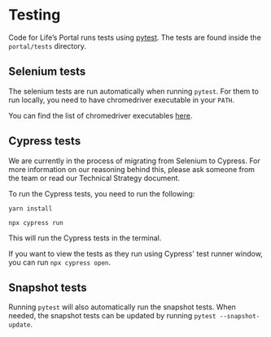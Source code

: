 # Testing

Code for Life’s Portal runs tests using [pytest](https://docs.pytest.org/en/latest/).
The tests are found inside the `portal/tests` directory.

## Selenium tests

The selenium tests are run automatically when running `pytest`.
For them to run locally, you need to have chromedriver executable in your `PATH`.

You can find the list of chromedriver executables [here](https://chromedriver.storage.googleapis.com/index.html).

## Cypress tests

We are currently in the process of migrating from Selenium to Cypress. For more information
on our reasoning behind this, please ask someone from the team or read our Technical
Strategy document.

To run the Cypress tests, you need to run the following:

`yarn install`

`npx cypress run`

This will run the Cypress tests in the terminal.

If you want to view the tests as they run using Cypress' test runner window, you can run
`npx cypress open`.

## Snapshot tests

Running `pytest` will also automatically run the snapshot tests.
When needed, the snapshot tests can be updated by running `pytest --snapshot-update`.
